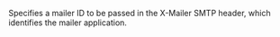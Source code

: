 Specifies a mailer ID to be passed in the X-Mailer SMTP header, which identifies the mailer
		application.